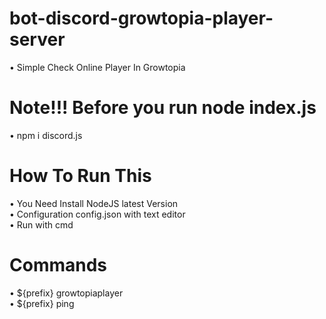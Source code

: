 # bot-discord-growtopia-player-server
• Simple Check Online Player In Growtopia
# Note!!! Before you run node index.js
• npm i discord.js
# How To Run This
• You Need Install NodeJS latest Version
<br>
• Configuration config.json with text editor
<br>
• Run with cmd
# Commands
• ${prefix} growtopiaplayer
<br>
• ${prefix} ping
